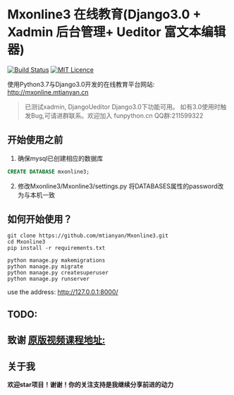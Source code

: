 # Mxonline3 在线教育(Django3.0 + Xadmin 后台管理+ Ueditor 富文本编辑器)

[![Build Status](https://travis-ci.org/mtianyan/hexoBlog-Github.svg?branch=master)](https://travis-ci.org/mtianyan/hexoBlog-Github)
[![MIT Licence](https://badges.frapsoft.com/os/mit/mit.svg?v=103)](https://opensource.org/licenses/mit-license.php)

使用Python3.7与Django3.0开发的在线教育平台网站: http://mxonline.mtianyan.cn

> 已测试xadmin,  DjangoUeditor Django3.0下功能可用。 如有3.0使用时触发Bug,可请进群联系。欢迎加入 funpython.cn QQ群:211599322

## 开始使用之前
1. 确保mysql已创建相应的数据库
```sql
CREATE DATABASE mxonline3;
```
2. 修改Mxonline3/Mxonline3/settings.py  将DATABASES属性的password改为与本机一致

## 如何开始使用？

```shell
git clone https://github.com/mtianyan/Mxonline3.git
cd Mxonline3
pip install -r requirements.txt

python manage.py makemigrations
python manage.py migrate
python manage.py createsuperuser
python manage.py runserver
```

use the address: http://127.0.0.1:8000/

## TODO:


## 致谢 [原版视频课程地址:](https://coding.imooc.com/learn/list/78.html)

## 关于我

**欢迎star项目！谢谢！你的关注支持是我继续分享前进的动力**
